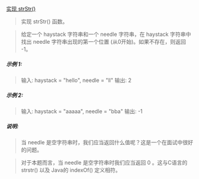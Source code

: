 [实现 strStr()](https://leetcode-cn.com/problems/implement-strstr/)

> 实现 strStr() 函数。

> 给定一个 haystack 字符串和一个 needle 字符串，在 haystack 字符串中找出 needle 字符串出现的第一个位置 (从0开始)。如果不存在，则返回  -1。

##### 示例 1:

> 输入: haystack = "hello", needle = "ll"
> 输出: 2

##### 示例 2:

> 输入: haystack = "aaaaa", needle = "bba"
> 输出: -1

##### 说明:

> 当 needle 是空字符串时，我们应当返回什么值呢？这是一个在面试中很好的问题。

>对于本题而言，当 needle 是空字符串时我们应当返回 0 。这与C语言的 strstr() 以及 Java的 indexOf() 定义相符。
